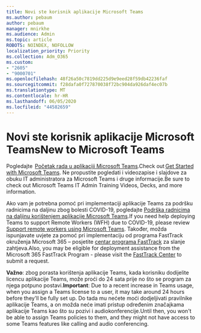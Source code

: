 ```yaml
---
title: Novi ste korisnik aplikacije Microsoft Teams
ms.author: pebaum
author: pebaum
manager: mnirkhe
ms.audience: Admin
ms.topic: article
ROBOTS: NOINDEX, NOFOLLOW
localization_priority: Priority
ms.collection: Adm_O365
ms.custom:
- "2605"
- "9000701"
ms.openlocfilehash: 48f26a50c7819dd225d9e9eed28f59db42236faf
ms.sourcegitcommit: f28dafa0f727870038f72bc904da926daf4ec07b
ms.translationtype: MT
ms.contentlocale: hr-HR
ms.lasthandoff: 06/05/2020
ms.locfileid: "44582659"
---
```

# <a name="new-to-microsoft-teams"></a><span data-ttu-id="f519b-102">Novi ste korisnik aplikacije Microsoft Teams</span><span class="sxs-lookup"><span data-stu-id="f519b-102">New to Microsoft Teams</span></span>

<span data-ttu-id="f519b-103">Pogledajte  [Početak rada u aplikaciji Microsoft Teams](https://docs.microsoft.com/microsoftteams/get-started-with-teams-quick-start).</span><span class="sxs-lookup"><span data-stu-id="f519b-103">Check out [Get Started with Microsoft Teams](https://docs.microsoft.com/microsoftteams/get-started-with-teams-quick-start).</span></span> <span data-ttu-id="f519b-104">Ne propustite pogledati i videozapise i slajdove za obuku IT administratora za Microsoft Teams i druge informacije.</span><span class="sxs-lookup"><span data-stu-id="f519b-104">Be sure to check out Microsoft Teams IT Admin Training Videos, Decks, and more information.</span></span>

<span data-ttu-id="f519b-105">Ako vam je potrebna pomoć pri implementaciji aplikacije Teams za podršku radnicima na daljinu zbog bolesti COVID-19, pogledajte [Podrška radnicima na daljinu korištenjem aplikacije Microsoft Teams](https://docs.microsoft.com/microsoftteams/support-remote-work-with-teams).</span><span class="sxs-lookup"><span data-stu-id="f519b-105">If you need help deploying Teams to support Remote Workers (WFH) due to COVID-19, please review  [Support remote workers using Microsoft Teams](https://docs.microsoft.com/microsoftteams/support-remote-work-with-teams).</span></span> <span data-ttu-id="f519b-106">Također, možda ispunjavate uvjete za pomoć pri implementaciju od programa FastTrack okruženja Microsoft 365 – posjetite [centar programa FastTrack](https://www.microsoft.com/fasttrack) za slanje zahtjeva.</span><span class="sxs-lookup"><span data-stu-id="f519b-106">Also, you may be eligible for deployment assistance from the Microsoft 365 FastTrack Program - please visit the [FastTrack Center](https://www.microsoft.com/fasttrack) to submit a request.</span></span>

<span data-ttu-id="f519b-107">**Važno**: zbog porasta korištenja aplikacije Teams, kada korisniku dodijelite licencu aplikacije Teams, može proći do 24 sata prije no što se program za njega potpuno postavi.</span><span class="sxs-lookup"><span data-stu-id="f519b-107">**Important**: Due to a recent increase in Teams usage, when you assign a Teams license to a user, it may take around 24 hours before they'll be fully set up.</span></span> <span data-ttu-id="f519b-108">Do tada mu nećete moći dodjeljivati pravilnike aplikacije Teams, a on možda neće imati pristup određenim značajkama aplikacije Teams kao što su pozivi i audiokonferencije.</span><span class="sxs-lookup"><span data-stu-id="f519b-108">Until then, you won't be able to assign Teams policies to them, and they might not have access to some Teams features like calling and audio conferencing.</span></span>
